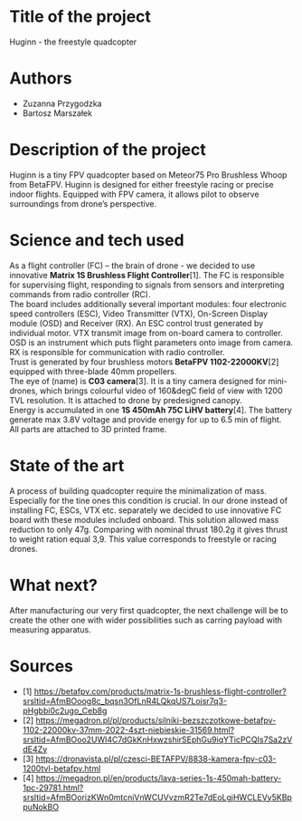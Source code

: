 # Title of the project
Huginn  - the freestyle quadcopter
# Authors 
- Zuzanna Przygodzka
- Bartosz Marszałek
# Description of the project 
Huginn is a tiny FPV quadcopter based on Meteor75 Pro Brushless Whoop from BetaFPV. Huginn is designed for either freestyle racing or precise indoor flights. Equipped with FPV camera, it allows pilot to observe surroundings from drone’s perspective.  
# Science and tech used 
As a flight controller (FC) – the brain of drone - we decided to use innovative **Matrix 1S Brushless Flight Controller**[1]. The FC is responsible for supervising flight, responding to signals from sensors and interpreting commands from radio controller (RC).  
The board includes additionally several important modules: four electronic speed controllers (ESC), Video Transmitter (VTX), On-Screen Display module (OSD) and Receiver (RX). An ESC control trust generated by individual motor. VTX transmit image from on-board camera to controller. OSD is an instrument which puts flight parameters onto image from camera. RX is responsible for communication with radio controller.  
Trust is generated by four brushless motors **BetaFPV 1102-22000KV**[2] equipped with three-blade 40mm propellers.  
The eye of (name) is **C03 camera**[3]. It is a tiny camera designed for mini-drones, which brings colourful video of 160&degC field of view with 1200 TVL resolution. It is attached to drone by predesigned canopy.  
Energy is accumulated in one **1S 450mAh 75C LiHV battery**[4]. The battery generate max 3.8V voltage and provide energy for up to 6.5 min of flight.  
All parts are attached to 3D printed frame.  

# State of the art 
A process of building quadcopter require the minimalization of mass. Especially for the tine ones this condition is crucial. In our drone instead of installing FC, ESCs, VTX etc. separately we decided to use innovative FC board with these modules included onboard. This solution allowed mass reduction to only 47g. Comparing with nominal thrust 180.2g it gives thrust to weight ration equal 3,9. This value corresponds to freestyle or racing drones.
# What next?
After manufacturing our very first quadcopter, the next challenge will be to create the other one with wider possibilities such as carring payload with measuring apparatus.
# Sources 
- [1] https://betafpv.com/products/matrix-1s-brushless-flight-controller?srsltid=AfmBOoog8c_bqsn3OfLnR4LQkqUS7Lojsr7q3-pHgbbi0c2ugo_Ceb8g
- [2] https://megadron.pl/pl/products/silniki-bezszczotkowe-betafpv-1102-22000kv-37mm-2022-4szt-niebieskie-31569.html?srsltid=AfmBOoo2UWl4C7dGkKnHxwzshirSEphGu9iqYTicPCQIs7Sa2zVdE4Zy
- [3] https://dronavista.pl/pl/czesci-BETAFPV/8838-kamera-fpv-c03-1200tvl-betafpv.html
- [4] https://megadron.pl/en/products/lava-series-1s-450mah-battery-1pc-29781.html?srsltid=AfmBOorizKWn0mtcniVnWCUVvzmR2Te7dEoLgjHWCLEVy5KBppuNokBO
